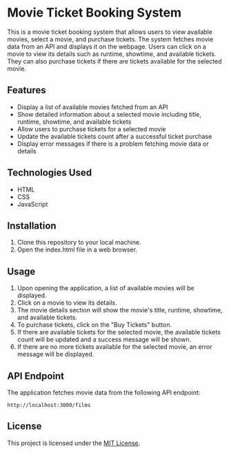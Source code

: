 # Movie Ticket Booking System

This is a movie ticket booking system that allows users to view available movies, select a movie, and purchase tickets. The system fetches movie data from an API and displays it on the webpage. Users can click on a movie to view its details such as runtime, showtime, and available tickets. They can also purchase tickets if there are tickets available for the selected movie.

## Features

- Display a list of available movies fetched from an API
- Show detailed information about a selected movie including title, runtime, showtime, and available tickets
- Allow users to purchase tickets for a selected movie
- Update the available tickets count after a successful ticket purchase
- Display error messages if there is a problem fetching movie data or details

## Technologies Used

- HTML
- CSS
- JavaScript

## Installation

1. Clone this repository to your local machine.
2. Open the index.html file in a web browser.

## Usage

1. Upon opening the application, a list of available movies will be displayed.
2. Click on a movie to view its details.
3. The movie details section will show the movie's title, runtime, showtime, and available tickets.
4. To purchase tickets, click on the "Buy Tickets" button.
5. If there are available tickets for the selected movie, the available tickets count will be updated and a success message will be shown.
6. If there are no more tickets available for the selected movie, an error message will be displayed.

## API Endpoint

The application fetches movie data from the following API endpoint:

`http://localhost:3000/films`

## License

This project is licensed under the [MIT License](https://opensource.org/licenses/MIT).

